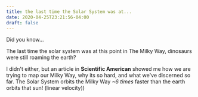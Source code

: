 ```yaml
---
title: the last time the Solar System was at...
date: 2020-04-25T23:21:56-04:00
draft: false
---
```


Did you know...

The last time the solar system was at this point in The Milky Way, dinosaurs were still roaming the earth?

I didn't either, but an article in **Scientific American** showed me how we are trying to map our Milky Way,
why its so hard, and what we've discerned so far. The Solar System orbits the Milky Way *~6 times* faster than
the earth orbits that sun! (linear velocity))
